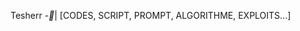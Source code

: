 Tesherr
-_👀_| [CODES, SCRIPT, PROMPT, ALGORITHME, EXPLOITS...]

<!---
TesherrHACK/TesherrHACK is a ✨ special ✨ repository because its `README.md` (this file) appears on your GitHub profile.
You can click the Preview link to take a look at your changes.
--->
